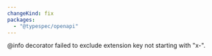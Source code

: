 ```yaml
---
changeKind: fix
packages:
  - "@typespec/openapi"
---
```


@info decorator failed to exclude extension key not starting with "x-".

